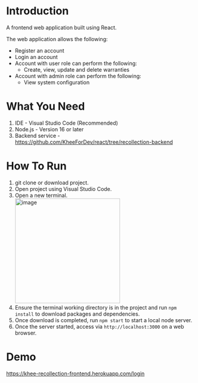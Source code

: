 # Introduction
A frontend web application built using React.

The web application allows the following:
- Register an account
- Login an account
- Account with user role can perform the following:
  - Create, view, update and delete warranties
- Account with admin role can perform the following:
  - View system configuration

# What You Need
1. IDE - Visual Studio Code (Recommended)
2. Node.js - Version 16 or later
3. Backend service - https://github.com/KheeForDev/react/tree/recollection-backend

# How To Run
1. git clone or download project.
2. Open project using Visual Studio Code.
3. Open a new terminal. <br/>
<img width="281" alt="image" src="https://user-images.githubusercontent.com/52060358/174548492-34b45bb2-6a48-442a-b322-780810124530.png"></img>
4. Ensure the terminal working directory is in the project and run `npm install` to download packages and dependencies.
5. Once download is completed, run `npm start` to start a local node server.
6. Once the server started, access via `http://localhost:3000` on a web browser.
 
# Demo
https://khee-recollection-frontend.herokuapp.com/login
